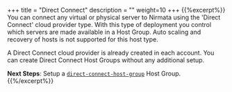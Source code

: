 +++
title = "Direct Connect"
description = ""
weight=10
+++
{{%excerpt%}}
You can connect any virtual or physical server to Nirmata using the
'Direct Connect' cloud provider type. With this type of deployment you
control which servers are made available in a Host Group. Auto scaling
and recovery of hosts is not supported for this host type.

A Direct Connect cloud provider is already created in each account. You
can create Direct Connect Host Groups without any additional setup.

**Next Steps**: Setup a [`direct-connect-host-group`](/hostgroups/#direct-connect-host-group) Host Group.
{{%/excerpt%}}
